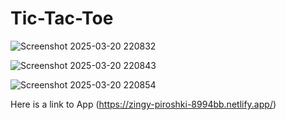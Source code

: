 # Tic-Tac-Toe

![Screenshot 2025-03-20 220832](https://github.com/user-attachments/assets/ae00c052-a5e7-429b-9c26-20463bbf2072)

![Screenshot 2025-03-20 220843](https://github.com/user-attachments/assets/b2192fe1-a61d-4a3d-bce4-21de993c8fc3)

![Screenshot 2025-03-20 220854](https://github.com/user-attachments/assets/ddeb2a82-cdcb-4bef-91e6-4ece0d1cded4)

Here is a link to App (https://zingy-piroshki-8994bb.netlify.app/)
